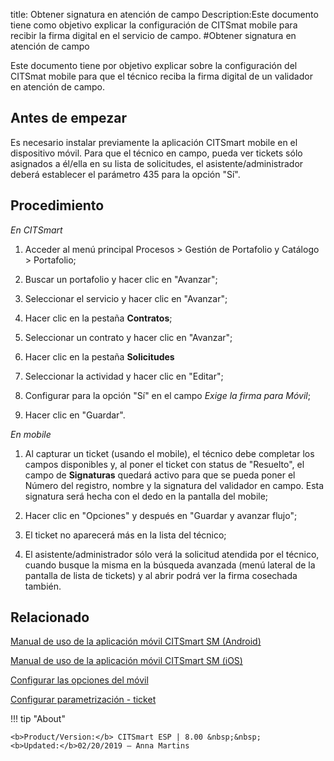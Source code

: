 title: Obtener signatura en atención de campo
Description:Este documento tiene como objetivo explicar la configuración de CITSmat mobile para recibir la firma digital en el servicio de campo.
#Obtener signatura en atención de campo

Este documento tiene por objetivo explicar sobre la configuración del CITSmat
mobile para que el técnico reciba la firma digital de un validador en atención
de campo.

Antes de empezar
----------------

Es necesario instalar previamente la aplicación CITSmart mobile en el
dispositivo móvil. Para que el técnico en campo, pueda ver tickets sólo
asignados a él/ella en su lista de solicitudes, el asistente/administrador
deberá establecer el parámetro 435 para la opción "Sí".

Procedimiento
-------------

*En CITSmart*

1.  Acceder al menú principal Procesos \> Gestión de Portafolio y Catálogo \>
    Portafolio;

2.  Buscar un portafolio y hacer clic en "Avanzar";

3.  Seleccionar el servicio y hacer clic en "Avanzar";

4.  Hacer clic en la pestaña **Contratos**;

5.  Seleccionar un contrato y hacer clic en "Avanzar";

6.  Hacer clic en la pestaña **Solicitudes**

7.  Seleccionar la actividad y hacer clic en "Editar";

8.  Configurar para la opción "Sí" en el campo *Exige la firma para Móvil*;

9.  Hacer clic en "Guardar".

*En mobile*

1.  Al capturar un ticket (usando el mobile), el técnico debe completar los
    campos disponibles y, al poner el ticket con status de "Resuelto", el campo
    de **Signaturas** quedará activo para que se pueda poner el Número del
    registro, nombre y la signatura del validador en campo. Esta signatura será
    hecha con el dedo en la pantalla del mobile;

2.  Hacer clic en "Opciones" y después en "Guardar y avanzar flujo";

3.  El ticket no aparecerá más en la lista del técnico;

4.  El asistente/administrador sólo verá la solicitud atendida por el técnico, cuando busque la misma en la búsqueda avanzada (menú         lateral de la pantalla de lista de tickets) y al abrir podrá ver la firma cosechada también.
    

Relacionado
----------

[Manual de uso de la aplicación móvil CITSmart SM (Android)](/es-es/citsmart-esp-8/additional-features/mobile-and-field-service/apps/citsmart-app-android.html)

[Manual de uso de la aplicación móvil CITSmart SM (iOS)](/es-es/citsmart-esp-8/additional-features/mobile-and-field-service/apps/citsmart-app-ios.html)

[Configurar las opciones del móvil](/es-es/citsmart-esp-8/additional-features/mobile-and-field-service/configuration/configure-mobile-options.html)

[Configurar parametrización - ticket](/es-es/citsmart-esp-8/platform-administration/parameters-list/configure-parametrization-ticket.html)


!!! tip "About"

    <b>Product/Version:</b> CITSmart ESP | 8.00 &nbsp;&nbsp;
    <b>Updated:</b>02/20/2019 – Anna Martins
